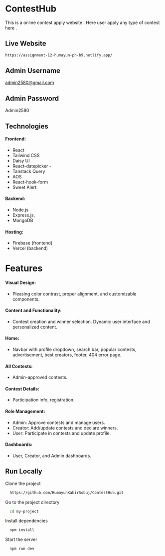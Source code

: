 

# ContestHub
 
This is a online contest apply website . Here user apply any type of contest here .




## Live Website



```bash
https://assignment-12-humayun-ph-b9.netlify.app/
```


## Admin Username

admin2580@gmail.com

## Admin Password

Admin2580



## Technologies
#### Frontend:

- React
- Tailwind CSS 
- Daisy UI 
- React-datepicker -
- Tanstack Query
-  AOS 
- React-hook-form 
- Sweet Alert.
#### Backend:

- Node.js 
- Express.js, 
- MongoDB

#### Hosting:

- Firebase (frontend) 
- Vercel (backend)



# Features
#### Visual Design:

- Pleasing color contrast, proper alignment, and customizable components.
#### Content and Functionality:

- Contest creation and winner selection. Dynamic user interface and personalized content.


#### Home: 
- Navbar with profile dropdown, search bar, popular contests, advertisement, best creators, footer, 404 error page.

#### All Contests: 
- Admin-approved contests.
#### Contest Details: 
- Participation info, registration.
#### Role Management:

- Admin: Approve contests and manage users.
- Creator: Add/update contests and declare winners.
- User: Participate in contests and update profile.
#### Dashboards:

- User, Creator, and Admin dashboards.



## Run Locally

Clone the project

```bash
  https://github.com/HumayunKabirSobuj/ContestHub.git
```

Go to the project directory

```bash
  cd my-project
```

Install dependencies

```bash
  npm install
```

Start the server

```bash
  npm run dev
```

